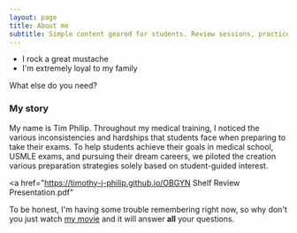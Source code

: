 ```yaml
---
layout: page
title: About me
subtitle: Simple content geared for students. Review sessions, practice question walkthroughs, and Q&As all tailored toward student success.
---
```




- I rock a great mustache
- I'm extremely loyal to my family

What else do you need?

### My story

My name is Tim Philip. Throughout my medical training, I noticed the various inconsistencies and hardships that students face when preparing to take their exams. To help students achieve their goals in medical school, USMLE exams, and pursuing their dream careers, we piloted the creation various preparation strategies solely based on student-guided interest.

<a href="https://timothy-j-philip.github.io/OBGYN Shelf Review Presentation.pdf"

To be honest, I'm having some trouble remembering right now, so why don't you just watch [my movie](https://en.wikipedia.org/wiki/The_Princess_Bride_%28film%29) and it will answer **all** your questions.
